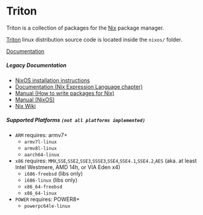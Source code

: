 Triton
======

Triton is a collection of packages for the [Nix](https://nixos.org/nix/) package
manager.

[Triton](https://nixos.org/nixos/) linux distribution source code is located inside the
`nixos/` folder.

[Documentation](https://triton.readthedocs.org/en/latest/)

##### Legacy Documentation
* [NixOS installation instructions](https://nixos.org/nixos/manual/#ch-installation)
* [Documentation (Nix Expression Language chapter)](https://nixos.org/nix/manual/#ch-expression-language)
* [Manual (How to write packages for Nix)](https://nixos.org/nixpkgs/manual/)
* [Manual (NixOS)](https://nixos.org/nixos/manual/)
* [Nix Wiki](https://nixos.org/wiki/)

##### Supported Platforms `(not all platforms implemented)`
+ `ARM` requires: armv7+
  * `armv7l-linux`
  * `armv8l-linux`
  * `aarch64-linux`
+ `x86` requires: `MMX`,`SSE`,`SSE2`,`SSE3`,`SSSE3`,`SSE4`,`SSE4.1`,`SSE4.2`,`AES`
 (aka. at least Intel Westmere, AMD 14h, or VIA Eden x4)
  * `i686-freebsd` (libs only)
  * `i686-linux` (libs only)
  * `x86_64-freebsd`
  * `x86_64-linux`
+ `POWER` requires: POWER8+
  * `powerpc64le-linux`
